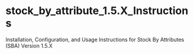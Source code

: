 stock_by_attribute_1.5.X_Instructions
=====================================

Installation, Configuration, and Usage Instructions for Stock By Attributes (SBA) Version 1.5.X
